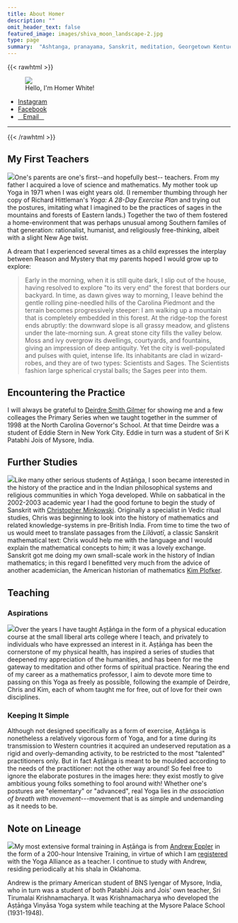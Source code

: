 ```yaml
---
title: About Homer
description: ""
omit_header_text: false
featured_image: images/shiva_moon_landscape-2.jpg
type: page
summary:  "Ashtanga, pranayama, Sanskrit, meditation, Georgetown Kentucky.  Homer White"
---
```


{{< rawhtml >}}
<figure class="center mw5 pb3">
    <img src="/images/Homer_MPC.jpeg" class="br-100 mw5">
    <figcaption class="tc mw5 center">
    Hello, I'm Homer White!
    </figcaption>
</figure>

<div class="mw7 center">
<ul class="ul-socials mw7 center">
    <li><a class="f5 grow no-underline br-pill ba bw2 ph3 pv2 mb2 dib near-black" href="https://www.instagram.com/tridentmoonyoga" target="_blank">Instagram</a></li>
    <li><a class="f5 grow no-underline br-pill ba bw2 ph3 pv2 mb2 dib near-black" href="https://www.facebook.com/profile.php?id=61556987980351" target="_blank">Facebook</a></li>
    <li><a class="f5 grow no-underline br-pill ba bw2 ph3 pv2 mb2 dib near-black" href="mailto:tridentmoonyoga@gmail.com" target="_blank">&nbsp;&nbsp;&nbsp;Email&nbsp;&nbsp;&nbsp;</a></li>
</ul>
</div>
<hr>
{{< /rawhtml >}}

## My First Teachers

<img class="image-left-250" src="/images/hittleman.jpeg">One's parents are one's first--and hopefully best-- teachers.  From my father I acquired a love of science and mathematics.  My mother took up Yoga in 1971 when I was eight years old.  (I remember thumbing through her copy of Richard Hittleman's *Yoga:  A 28-Day Exercise Plan* and trying out the postures, imitating what I imagined to be the practices of sages in the mountains and forests of Eastern lands.)  Together the two of them fostered a home-environment that was perhaps unusual among Southern familes of that generation:  rationalist, humanist, and religiously free-thinking, albeit with a slight New Age twist.

A dream that I experienced several times as a child expresses the interplay between Reason and Mystery that my parents hoped I would grow up to explore:

>Early in the morning, when it is still quite dark, I slip out of the house, having resolved to explore "to its very end" the forest that borders our backyard.  In time, as dawn gives way to morning, I leave behind the gentle rolling pine-needled hills of the Carolina Piedmont and the terrain becomes progressively steeper:  I am walking up a mountain that is completely embedded in this forest.  At the ridge-top the forest ends abruptly:  the downward slope is all grassy meadow, and glistens under the late-morning sun.  A great stone city fills the valley below.  Moss and ivy overgrow its dwellings, courtyards, and fountains, giving an impression of deep antiquity.  Yet the city is well-populated and pulses with quiet, intense life.  Its inhabitants are clad in wizard-robes, and they are of two types:  Scientists and Sages.  The Scientists fashion large spherical crystal balls; the Sages peer into them.

## Encountering the Practice

I will always be grateful to <a href="https://ashevilleyogacenter.union.site/teachers/deirdre-smith-gilmer" target="_blank">Deirdre Smith Gilmer</a> for showing me and a few colleages the Primary Series when we taught together in the summer of 1998 at the North Carolina Governor's School.  At that time Deirdre was a student of Eddie Stern in New York City.  Eddie in turn was a student of Sri K Patabhi Jois of Mysore, India.

## Further Studies

<img class="image-right-250" src="/images/ashtavakra.jpeg">Like many other serious students of Aṣṭāṅga, I soon became interested in the history of the practice and in the Indian philosophical systems and religious communities in which Yoga developed.  While on sabbatical in the 2002-2003 academic year I had the good fortune to begin the study of Sanskrit with <a href="https://en.wikipedia.org/wiki/Christopher_Minkowski" target="_blank">Christopher Minkowski</a>.  Originally a specialist in Vedic ritual studies, Chris was beginning to look into the history of mathematics and related knowledge-systems in pre-British India.  From time to time the two of us would meet to translate passages from the *Lïlāvatī*, a classic Sanskrit mathematical text:  Chris would help me with the language and I would explain the mathematical concepts to him; it was a lovely exchange.  Sanskrit got me doing my own small-scale work in the history of Indian mathematics; in this regard I benefitted very much from the advice of another academician, the American historian of mathematics <a href="https://www.union.edu/mathematics/faculty-staff/kim-plofker" target="_blank">Kim Plofker</a>.

## Teaching

### Aspirations

<img class="image-left-250" src="/images/urdhvakukuttasana.jpg">Over the years I have taught Aṣṭāṅga in the form of a physical education course at the small liberal arts college where I teach, and privately to individuals who have expressed an interest in it.  Aṣṭāṅga has been the cornerstone of my physical health, has inspired a series of studies that deepened my appreciation of the humanities, and has been for me the gateway to meditation and other forms of spiritual practice.  Nearing the end of my career as a mathematics professor, I aim to devote more time to passing on this Yoga as freely as possible, following the example of Deirdre, Chris and Kim, each of whom taught me for free, out of love for their own disciplines.

### Keeping It Simple

Although not designed specifically as a form of exercise, Aṣṭāṅga is nonetheless a relatively vigorous form of Yoga, and for a time during its transmission to Western countries it acquired an undeserved reputation as a rigid and overly-demanding activity, to be restricted to the most "talented" practitioners only.  But in fact Aṣṭāṅga is meant to be moulded according to the needs of the practitioner:  not the other way around!  So feel free to ignore the elaborate postures in the images here:  they exist mostly to give ambitious young folks something to fool around with!  Whether one's postures are "elementary" or "advanced", real Yoga lies in *the association of breath with movement*---movement that is as simple and undemanding as it needs to be.

## Note on Lineage

<img class="image-right-250" src="/images/galavasana.jpg">My most extensive formal training in Aṣṭāṅga is from <a href="https://ashtangayogastudio.com/" target="_blank">Andrew Eppler</a> in the form of a 200-hour Intensive Training, in virtue of which I am <a href="https://www.yogaalliance.org/TeacherPublicProfile?tid=326005" target="_blank">registered</a> with the Yoga Alliance as a teacher.  I continue to study with Andrew, residing periodically at his shala in Oklahoma.

Andrew is the primary American student of BNS Iyengar of Mysore, India, who in turn was a student of both Patabhi Jois and Jois' own teacher, Sri Tirumalai Krishnamacharya.  It was Krishnamacharya who developed the Aṣṭāṅga Vinyāsa Yoga system while teaching at the Mysore Palace School (1931-1948).